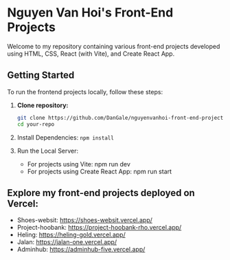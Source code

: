 # Nguyen Van Hoi's Front-End Projects

Welcome to my repository containing various front-end projects developed using HTML, CSS, React (with Vite), and Create React App.

## Getting Started

To run the frontend projects locally, follow these steps:

1. **Clone repository:**
   ```bash
   git clone https://github.com/DanGale/nguyenvanhoi-front-end-project.git
   cd your-repo
   
2. Install Dependencies:
   `npm install`
   
4. Run the Local Server:
   - For projects using Vite: npm run dev
   - For projects using Create React App: npm run start


## Explore my front-end projects deployed on Vercel:
- Shoes-websit: https://shoes-websit.vercel.app/
- Project-hoobank: https://project-hoobank-rho.vercel.app/
- Heling: https://heling-gold.vercel.app/
- Jalan: https://jalan-one.vercel.app/
- Adminhub: https://adminhub-five.vercel.app/

